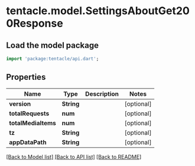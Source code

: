 # tentacle.model.SettingsAboutGet200Response

## Load the model package
```dart
import 'package:tentacle/api.dart';
```

## Properties
Name | Type | Description | Notes
------------ | ------------- | ------------- | -------------
**version** | **String** |  | [optional] 
**totalRequests** | **num** |  | [optional] 
**totalMediaItems** | **num** |  | [optional] 
**tz** | **String** |  | [optional] 
**appDataPath** | **String** |  | [optional] 

[[Back to Model list]](../README.md#documentation-for-models) [[Back to API list]](../README.md#documentation-for-api-endpoints) [[Back to README]](../README.md)


